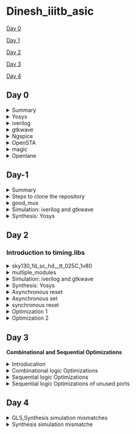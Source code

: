 # Dinesh_iiitb_asic


[Day 0](#day-0)

[Day 1](#day-1)

[Day 2](#day-2)

[Day 3](#day-3)

[Day 4](#day-4)


## Day 0

<details>
 <summary> Summary </summary>
	
I installed the needed tools.

</details>	
	
 <details>
 <summary> Yosys </summary>

### **YOSYS**

 I installed Yosys using the following commands:
```bash
git clone https://github.com/YosysHQ/yosys.git
cd yosys-master 
sudo apt install make 
sudo apt-get install build-essential clang bison flex \
    libreadline-dev gawk tcl-dev libffi-dev git \
    graphviz xdot pkg-config python3 libboost-system-dev \
    libboost-python-dev libboost-filesystem-dev zlib1g-dev
make 
sudo make install
```
Below is the screenshot showing sucessful installation:

![Screenshot from 2023-07-31 09-58-15](https://github.com/DINESHIIITB/Dinesh_iiitb_asic/assets/140998565/3f61c7b7-3433-4971-91dc-dc036abd6afa)


</details>
<details>
    <summary>
    iverilog 
    </summary>

### **iVerilog**

I installed iverilog using the following command:
```
sudo apt-get install iverilog
```
Below is the screenshot showing successful launch:
	
![image](https://github.com/DINESHIIITB/Dinesh_iiitb_asic/assets/140998565/f8c4f07e-8666-4cd9-ab5a-d8b110b8da0b)



</details>
<details>
<summary>
    gtkwave
</summary>

### **GTKWave**

I installed gtkwave using the following command:

```
sudo apt-get install gtkwave
```

Below is the screenshot showing successful launch
![image](https://github.com/DINESHIIITB/Dinesh_iiitb_asic/assets/140998565/49a03a90-80f9-4a97-bec4-5153133ba204)
![image](https://github.com/DINESHIIITB/Dinesh_iiitb_asic/assets/140998565/19e8e91c-9507-4839-bdb1-72bbe02bcf34)

</details>
<details>
<summary>
    Ngspice
</summary>


### **NgSpice**

 I downloaded the tarball from https://sourceforge.net/projects/ngspice/files/ to a local directory and unpacked it using the following commands:
 ```bash
tar -zxvf ngspice-37.tar.gz
cd ngspice-37
mkdir release
cd release
../configure  --with-x --with-readline=yes --disable-debug
make
sudo make install
 ```
Below is the screenshot showing sucessful installation:

![image](https://github.com/DINESHIIITB/Dinesh_iiitb_asic/assets/140998565/37ee8c57-5007-4cc0-a046-9a4967a8e040)


</details>
 <details>
 <summary> OpenSTA </summary>

### **OpenSTA**

 I installed and built OpenSTA (including the needed packages) using the following commands:
 ```
sudo apt-get install cmake clang gcctcl swig bison flex
git clone https://github.com/The-OpenROAD-Project/OpenSTA.git
cd OpenSTA
mkdir build
cd build
cmake ..
make
```
Below is the screenshot showing sucessful installation:
![image](https://github.com/DINESHIIITB/Dinesh_iiitb_asic/assets/140998565/7ca9dc6e-e1b7-4d38-bcd9-60796a902546)

</details>
 <details>
 <summary> magic </summary>

 
### **Magic**

 I installed magic using the following commands:
  ```bash
sudo apt-get install m4
sudo apt-get install tcsh
sudo apt-get install csh
sudo apt-get install libx11-dev
sudo apt-get install tcl-dev tk-dev
sudo apt-get install libcairo2-dev
sudo apt-get install mesa-common-dev libglu1-mesa-dev
sudo apt-get install libncurses-dev
 ```
 Below is the screenshot showing sucessful installation:

 ![image](https://github.com/DINESHIIITB/Dinesh_iiitb_asic/assets/140998565/9d2ef33b-d50d-43ef-8a23-2dd8a45b9345)


</details>
 <details>
 <summary> Openlane
 </summary>


### **Openlane**

Prior to the installation of the OpenLane install the dependencies and packages using the command shown below :</br>
``` 
sudo apt-get update
sudo apt-get upgrade
sudo apt install -y build-essential python3 python3-venv python3-pip make git
```
Docker Installation :</br>
```
sudo apt install apt-transport-https ca-certificates curl software-properties-common
curl -fsSL https://download.docker.com/linux/ubuntu/gpg | sudo gpg --dearmor -o /usr/share/keyrings/docker-archive-keyring.gpg

echo "deb [arch=amd64 signed-by=/usr/share/keyrings/docker-archive-keyring.gpg] https://download.docker.com/linux/ubuntu $(lsb_release -cs) stable" | sudo tee /etc/apt/sources.list.d/docker.list > /dev/null

sudo apt update
sudo apt install docker-ce docker-ce-cli containerd.io
sudo docker run hello-world

sudo groupadd docker
sudo usermod -aG docker $USER
sudo reboot 


# Check for installation
sudo docker run hello-world
```

**Steps to install OpenLane, PDKs and Tools**</br>
```
cd $HOME
git clone https://github.com/The-OpenROAD-Project/OpenLane
cd OpenLane
make
make test
```
</details>

## Day-1



<details>
 <summary> Summary </summary>

This section shows how I simulated and synthesized a good_mux using iverilog and yosys respectively. iverilog generates from the RTL design and its testbench a value changing dump file (vcd). gtkwave is the tool used to plot the simulation results of the design. Yosys is a tool which synthesizes RTL designs into a netlist. It is also used to test the synthesized netlist when we provide it with a testbench.

</details>


<details>
 <summary> Steps to clone the repository </summary>

steps to clone the repository:
```bash
mkdir vlsi
cd vlsi
git clone https://github.com/kunalg123/vsdflow.git
git clone https://github.com/kunalg123/sky130RTLDesignAndSynthesisWorkshop.git
```

</details>	


<details>
 <summary> good_mux </summary>
The verilog codes for good_mux.v are taken from https://github.com/kunalg123/sky130RTLDesignAndSynthesisWorkshop.git

</details>

 <details>
 <summary> Simulation: iverilog and gtkwave </summary>

 
 I used the following commands to simulate and view the plots of the RTL design:
	
 ```bash
 iverilog <name verilog: good_mux.v> <name testbench: tb_good_mux.v>
 ./a.out
 gtkwave tb_good_mux.vcd
 ```
	
 Below is the screenshot of the gtkwave plots:
 ![image](https://github.com/DINESHIIITB/Dinesh_iiitb_asic/assets/140998565/7c4f28ad-dae6-41e0-a321-e3f71c1d2d9e)


		
I used the following commands to synthesize and view the design of the hierarchical multiple module:
		

 </details>

<details>
 <summary> Synthesis: Yosys </summary>
	
 In the directory of the verilog files, I used the following commands to synthesize and view the synthesized deisgn:
	
 ```bash
yosys> read_liberty -lib <path to lib file>
yosys> read_verilog <path to verilog file>
yosys> synth -top <top_module_name>
yosys> abc -liberty <path to lib file>
yosys> show
 ```
In ABC step we need  to confirm the inputs ,outputs ,internal signals

![image](https://github.com/DINESHIIITB/Dinesh_iiitb_asic/assets/140998565/bca8905e-0328-435f-a307-e6587a7e009f)

 Below is the screenshot of the synthesized design:
 
 ![image](https://github.com/DINESHIIITB/Dinesh_iiitb_asic/assets/140998565/0ff98c30-221b-45f5-93cb-4ddff06ef960)


 I used the following commands to generate the netlist:
 ```bash

 yosys> write_verilog -noattr <file_name_netlist.v>
 ```
 
 Below is the screenshot of the generated netlist:
 
 ![image](https://github.com/DINESHIIITB/Dinesh_iiitb_asic/assets/140998565/9e504712-1872-4e99-be94-ed7ba7e466f0)

 
</details>

## Day 2

### **Introduction to timing.libs**


<details>
 <summary> sky130_fd_sc_hd__tt_025C_1v80 </summary>

 The sky130_fd_sc_hd__tt_025C_1v80 name tells us that it is 130nm library and tt stands for typical, 025c is temperature,1v80 is voltage
 P-process
 V-volatge
 T-temperature
	
 ```bash
gvim  sky130_fd_sc_hd__tt_025C_1v80.lib

 ```
</details>


<details>
 <summary>multiple_modules </summary>
The verilog codes for good_mux.v are taken from https://github.com/kunalg123/sky130RTLDesignAndSynthesisWorkshop.git

</details>

 <details>
 <summary> Simulation: iverilog and gtkwave </summary>

 
 I used the following commands to simulate and view the plots of the RTL design:
	
 ```bash
 iverilog <name verilog:multiple_modules.v> <name testbench: tb_multiple_modules.v>
 ./a.out
 gtkwave tb_multiple_modules.vcd
 ```
 Below is the screenshot of the gtkwave plots:

 ![image](https://github.com/DINESHIIITB/Dinesh_iiitb_asic/assets/140998565/0f00fc74-e11f-4cdc-b901-f3e574e0b773)

		
I used the following commands to synthesize and view the design of the hierarchical multiple module:
		

 </details>

<details>
 <summary> Synthesis: Yosys </summary>
	
 In the directory of the verilog files, I used the following commands to synthesize and view the synthesized deisgn:
	
 ```bash
yosys> read_liberty -lib <path to lib file>
yosys> read_verilog <path to verilog file>
yosys> synth -top <top_module_name>
yosys> abc -liberty <path to lib file>
yosys> show
 ```
The synth -top<top_module_name> gives the detail information about design hierarchy,submodules and that has shown below

![image](https://github.com/DINESHIIITB/Dinesh_iiitb_asic/assets/140998565/bcf3784b-ee05-43d5-b2b1-4a3f0b4fc11c)

In ABC step we need  to confirm the inputs ,outputs ,internal signals

![image](https://github.com/DINESHIIITB/Dinesh_iiitb_asic/assets/140998565/b92b2665-3da5-41f2-ac35-6e60c63cc30e)

After executing show command , we can see the hierarchical design that contains submodule 1 and submodule 2

![image](https://github.com/DINESHIIITB/Dinesh_iiitb_asic/assets/140998565/68546208-4af6-460f-a0d3-9e1d20a8bf58)



I used the following commands to generate the netlist:
 
 ```bash

 yosys> write_verilog -noattr <file_name_netlist.v>
 yosys> !gvim multiple_modules_heir.v
 ```
 
 Below is the screenshot of the generated netlist:

![image](https://github.com/DINESHIIITB/Dinesh_iiitb_asic/assets/140998565/e3346dc9-cf32-46f4-aabf-2b7a2dea5f75)


yosys flatten is used to write flat netlist
```bash
 yosys> flatten
 yosys> write_verilog -noattr multiple_modules_flat.v>
 yosys> !gvim multiple_modules_flat.v
 ```

![image](https://github.com/DINESHIIITB/Dinesh_iiitb_asic/assets/140998565/c388013c-7f63-423f-be61-4c01008775c0)

Executing show command after flatten, we can see the hierarchical design that does not contains submodule 1 and submodule 2

![image](https://github.com/DINESHIIITB/Dinesh_iiitb_asic/assets/140998565/338fcc42-0693-4113-9677-aee72499e24d)


submodule level synthesis
If we instantiate the same sub module so many times, then iit is not required to synthesise the same module every time so we use sub module level synthesis
If we have very big module then it is very difficult to synthesise the whole module so we synthesise sub modules 

sub module1

![image](https://github.com/DINESHIIITB/Dinesh_iiitb_asic/assets/140998565/f8d27e0a-b8d3-4347-88ef-c6c021568349)

</details>


 <details>
 <summary> Asynchronous reset </summary>


![image](https://github.com/DINESHIIITB/Dinesh_iiitb_asic/assets/140998565/43b36e6b-5649-4d92-aac9-51aaa82de919)

![image](https://github.com/DINESHIIITB/Dinesh_iiitb_asic/assets/140998565/411bae3a-1ea3-43ac-8167-f8a5fe2aed2a)

</details>

 <details>
 <summary> Asynchronous set </summary>
	 
![image](https://github.com/DINESHIIITB/Dinesh_iiitb_asic/assets/140998565/f2e2a12e-637b-4d52-bd7e-be4b60a2892c)
	 
![image](https://github.com/DINESHIIITB/Dinesh_iiitb_asic/assets/140998565/38af5112-fb5c-4bbf-a69e-033b22264eaa)

</details>

 <details>
 <summary> synchronous reset </summary>
	 
![image](https://github.com/DINESHIIITB/Dinesh_iiitb_asic/assets/140998565/388ac745-efb7-4147-acaa-ead4acde6d9f)


![image](https://github.com/DINESHIIITB/Dinesh_iiitb_asic/assets/140998565/74f0e5ae-0864-4a31-a2eb-0788561c0621)

</details>

<details>
 <summary> Optimization 1  </summary>

	
 ### **Multiply by 2**
To perform multiplication we dont need hardware because we are adding zeores to lsb (2^n) n zeroes will be added to lsb adding zeroes can seen in the design and we confirm the same in netlist also. 

![image](https://github.com/DINESHIIITB/Dinesh_iiitb_asic/assets/140998565/41f3eca2-a2b0-47a3-80b0-a719a071679e)

![image](https://github.com/DINESHIIITB/Dinesh_iiitb_asic/assets/140998565/d792f082-8ee3-4b45-a4dc-12f56ea2ffd7)

</details>

<details>
 <summary> Optimization 2 </summary>
 

 ### **Multiply by 8**
 
 To perform multiplication we dont need hardware because we are adding zeores to lsb (2^n) n zeroes will be added to lsb adding zeroes can seen in the design and we confirm the same in netlist also. 
 
![image](https://github.com/DINESHIIITB/Dinesh_iiitb_asic/assets/140998565/1b29a38d-e039-4090-9a7b-d607f8930c1c)

![image](https://github.com/DINESHIIITB/Dinesh_iiitb_asic/assets/140998565/869032e6-1760-4a1a-9f4e-4e4c64017692)

</details>


## Day 3

**Combinational and Sequential Optimizations**
 
<details>
 <summary> Introducation </summary>

![image](https://github.com/DINESHIIITB/Dinesh_iiitb_asic/assets/140998565/49a0095f-f330-47e6-b313-8c02940a1849)


![image](https://github.com/DINESHIIITB/Dinesh_iiitb_asic/assets/140998565/1cbbef40-d954-469a-88af-9e3bfa253dbf)

</details>


<details>
 <summary> Combinational logic Optimizations  </summary>
	
**opt_check**

 In the directory of the verilog files, I used the following commands to synthesize and view the synthesized deisgn:
	
 ```bash
ls *opt_check*
yosys> read_liberty -lib <path to lib file>
yosys> read_verilog <path to verilog file>
yosys> synth -top <top_module_name>
yosys> opt_clean -purge
yosys> abc -liberty <path to lib file>
yosys> show
 ```
ls opt_check is used to find out what are the opt check files we are using.
opt_clean -purge is used to removes unused wires and cells. Expecting and gate and we got and gate.



![image](https://github.com/DINESHIIITB/Dinesh_iiitb_asic/assets/140998565/70f250d4-6ff0-4359-87c6-ad3f8daa5a4d)



**opt_check2**

Repeat the above following steps .Expecting OR gate and got OR gate

![image](https://github.com/DINESHIIITB/Dinesh_iiitb_asic/assets/140998565/3ffb8f3d-01fc-4cc5-86bf-aac06cfa95b3)

**opt_check3**

Repeat the above following steps .Expecting 3 input and gate and got 3 input and gate.

![image](https://github.com/DINESHIIITB/Dinesh_iiitb_asic/assets/140998565/f18c0591-1567-47e7-8598-f26fa50ba86b)


**opt_check4**

Repeat the above following steps .Expecting xnor between a and c input and got xnor gate.

![image](https://github.com/DINESHIIITB/Dinesh_iiitb_asic/assets/140998565/8f8b9d85-71b5-4adf-9b93-bf06b8c735e1)

**multiple_module_opt**

Repeat the above following steps  and use flatten command before the opt_clean -purge

![image](https://github.com/DINESHIIITB/Dinesh_iiitb_asic/assets/140998565/aabc0f09-4c21-4a55-9205-47381ac107e1)

**multiple_module_opt2**

![image](https://github.com/DINESHIIITB/Dinesh_iiitb_asic/assets/140998565/c4a2878e-9357-4e73-bf7f-3f68dc92c8dd)

</details>




<details>
 <summary> Sequential logic Optimizations  </summary>
 
 **dff_const1**
These are the sequential files using ,to display these sequential files,we need to give command in the directory of the verilog files
```
ls *dff*const*
```

![image](https://github.com/DINESHIIITB/Dinesh_iiitb_asic/assets/140998565/70bfff7a-143b-48c8-adc4-dd39a8e80d85)

I used the following commands to simulate and view the plots of the RTL design:
	
 ```bash
 iverilog dff_const1.v tb_dff_const1.v
 ./a.out
 gtkwave tb_dff_const1.vcd
 ```
The wave form clearly tells that it doesnt work like a inverter, the change in output will happen only at rsing edge of clock

![image](https://github.com/DINESHIIITB/Dinesh_iiitb_asic/assets/140998565/33c1b13d-f6b6-42ec-9a51-2a8648e409a1)

In the directory of the verilog files, I used the following commands to synthesize and view the synthesized deisgn:
	
 ```bash
yosys> read_liberty -lib <path to lib file>
yosys> read_verilog <path to verilog file>
yosys> synth -top <top_module_name>
yosys> dfflibmap -liberty ../lib/<path to the file>
yosys> abc -liberty <path to lib file>
yosys> show
 ```
In statistics s_dff_ppo has got 1.i,e there is one dflipflop. The commmand dfflibmap is used to tell the synthesizer, what library has to be picked

![image](https://github.com/DINESHIIITB/Dinesh_iiitb_asic/assets/140998565/32bd35b3-a3d6-4f86-9a5f-78c0adfa4c71)

 
 **dff_const2**

 I used the following commands to simulate and view the plots of the RTL design:
	
 ```bash
 iverilog dff_const2.v tb_dff_const2.v
 ./a.out
 gtkwave tb_dff_const2.vcd
 ```
In this circuit output is always 1,regardless of input

![image](https://github.com/DINESHIIITB/Dinesh_iiitb_asic/assets/140998565/3fcc9225-eb7e-4807-8163-11835f7b7e74)

In the directory of the verilog files, I used the following commands to synthesize and view the synthesized deisgn,The commmand dfflibmap is used to tell the synthesizer, what library has to be picked
	
 ```bash
yosys> read_liberty -lib <path to lib file>
yosys> read_verilog <path to verilog file>
yosys> synth -top <top_module_name>
yosys> dfflibmap -liberty ../lib/<path to the file>
yosys> abc -liberty <path to lib file>
yosys> show
 ```

In statistics there is no dfliplfop and the design was matching with the statistics.we got the design as we expected, output is always one.

![image](https://github.com/DINESHIIITB/Dinesh_iiitb_asic/assets/140998565/0e498cf0-1cd8-46c9-bd55-a3ac21aff22f)


 **dff_const3**


 I used the above commands of iverilog to simulate and view the plots of the RTL design:

 we got the output as what we understood from the code ,except for one clock cycle the output is always on,
 
 ![image](https://github.com/DINESHIIITB/Dinesh_iiitb_asic/assets/140998565/fd0cef7c-5d70-45c6-ac22-0309464852eb)

 In the directory of the verilog files, I used the above commands to synthesize and view the synthesized deisgn,The commmand dfflibmap is used to tell the synthesizer, what library has to be picked. and we can see from the statistics the both flipflops are present and there no optimization has done to circuit.
 
 ![image](https://github.com/DINESHIIITB/Dinesh_iiitb_asic/assets/140998565/bbbbc629-687d-45cc-8b44-9cf3ed1a31a4)

 ![image](https://github.com/DINESHIIITB/Dinesh_iiitb_asic/assets/140998565/65eb3267-a96d-41cc-abb6-a8ae7e917e15)


 **dff_const4**

 ![image](https://github.com/DINESHIIITB/Dinesh_iiitb_asic/assets/140998565/8b960c55-175c-49d1-af03-524bcb8f45e5)


 ![image](https://github.com/DINESHIIITB/Dinesh_iiitb_asic/assets/140998565/d1612b3a-b429-4683-956e-f58a70f3c4aa)
 
 **dff_const5**

 ![image](https://github.com/DINESHIIITB/Dinesh_iiitb_asic/assets/140998565/1829e027-bac9-48f2-8483-e8aac981089a)


 ![image](https://github.com/DINESHIIITB/Dinesh_iiitb_asic/assets/140998565/83c50943-f602-46db-b32e-36d5d3e46cd3)

</details>
 
<details>
 <summary> Sequential logic Optimizations of unused ports  </summary>


In the directory of the verilog files, I used the above commands to synthesize and view the synthesized deisgn,according the verilog code its a 3 bit counter ,so we require 3 flip flops ,but if we see the statisctics and netllist design there is only on eflip flop.for getiing the output we are using one flip flop thats why the other two flopsgot optimized .
 
 ![image](https://github.com/DINESHIIITB/Dinesh_iiitb_asic/assets/140998565/7b3e8754-6c91-472b-b68b-8f04d3b3decb)


 ![image](https://github.com/DINESHIIITB/Dinesh_iiitb_asic/assets/140998565/f1a248ec-b350-4960-8290-7f2279751828)

before we are using one bit of the output ,now we changed the code to use all three bits and verifying the design is using three flip flops are not, as we expected the other two flops are not getting optimized.

 ![image](https://github.com/DINESHIIITB/Dinesh_iiitb_asic/assets/140998565/51717449-62ca-4467-af35-095889cf2d24)
 

 ![image](https://github.com/DINESHIIITB/Dinesh_iiitb_asic/assets/140998565/db22b6e6-e903-4803-a0c8-69400d96294b)

 </details>
 
## Day 4

<details>
 <summary> GLS,Synthesis simulation mismatches </summary>
	
GLS-Running the testbench with netlist as design under test,Normally we use RTL code to run the testbench.
* Netlist is logically same as RTL code ,so we will be getting the same output. 



 <img src="https://github.com/DINESHIIITB/Dinesh_iiitb_asic/assets/140998565/e6ecbc49-2419-4748-8b83-ec662f178f9e" alt="Image" width="500" height="400">
 
 ### synthesis simulation mismatch

 	Synthesis simulation mismatch happens bacuse of these three reasons
  1. Missing sensitivity list
  2. Wrong usage of blocking and non blocking assignments
  3. Nonstandard verilog coding

* always@(*)---> always will be evaluated when anysignal changes.
* always@(signal)---->always block get evaluated when there is any change inthat signal.The change in the inputs doesnt affect the output if signal is not changing at that point ,so this  error is considered as missing sensitivity list.
 
 ### Blocking and non blocking statements

- '='---> Blocking
	- used inside always block
	- executes the statements in order

- '<='---> Non Blocking
	- used inside always block
 	- executes all the RHS first then assigns it to LHS
 	- parallel evaluation
 
### Caveats with Blocking statements

example 1:

| ![Image 1](https://github.com/DINESHIIITB/Dinesh_iiitb_asic/assets/140998565/670eedb6-5019-49a2-bab6-b5f33d6b8436) | ![Image 2](https://github.com/DINESHIIITB/Dinesh_iiitb_asic/assets/140998565/f35dfcaf-86b4-41d5-8d16-3f0ec87c82e5) |
|:---:|:---:|
| two flops will be created | only one flop will be created ,i.e q is assigned d  |

- while using blocking statements we should be careful ,wrong order changes the circuit and give wrong output.In the above circuit if we use non blocking assignment, order doesnt matter  because RHS executes first and assignes to LHS so it wikkl create two memory locations,tow flops will be created
 </details>

<details>
 <summary> Synthesis simulation mismatche </summary>
	
 I used the commands of iverilog to simulate and view the plots of the RTL design:

 ![image](https://github.com/DINESHIIITB/Dinesh_iiitb_asic/assets/140998565/98d0077e-6b8e-4f36-95b9-dd2ab6a574d1)

 ![image](https://github.com/DINESHIIITB/Dinesh_iiitb_asic/assets/140998565/aaf4644c-3ff2-41f9-b5e4-d816e68f406f)

```
iverilog ../my_lib/verilog_model/primitives.v  ../my_lib/verilog_model/sky130_fd_sc_hd.v ternary_operator_mux_net.v tb_ternary_operator_mux.v
```


 ![image](https://github.com/DINESHIIITB/Dinesh_iiitb_asic/assets/140998565/9b90e624-c6c2-4dee-9f90-39f7c3d95e37)










   




 

  


 

 







 

 

 







 








































